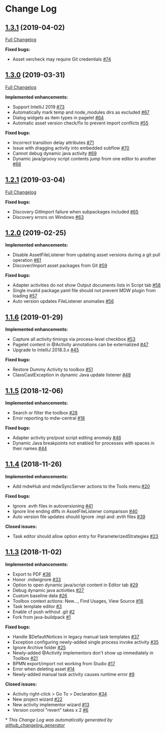 # Change Log

## [1.3.1](https://github.com/CenturyLinkCloud/mdw-studio/tree/1.3.1) (2019-04-02)
[Full Changelog](https://github.com/CenturyLinkCloud/mdw-studio/compare/1.3.0...1.3.1)

**Fixed bugs:**

- Asset vercheck may require Git credentials [\#74](https://github.com/CenturyLinkCloud/mdw-studio/issues/74)

## [1.3.0](https://github.com/CenturyLinkCloud/mdw-studio/tree/1.3.0) (2019-03-31)
[Full Changelog](https://github.com/CenturyLinkCloud/mdw-studio/compare/1.2.1...1.3.0)

**Implemented enhancements:**

- Support IntelliJ 2019 [\#73](https://github.com/CenturyLinkCloud/mdw-studio/issues/73)
- Automatically mark temp and node\_modules dirs as excluded [\#67](https://github.com/CenturyLinkCloud/mdw-studio/issues/67)
- Dialog widgets as item types in pagelet [\#64](https://github.com/CenturyLinkCloud/mdw-studio/issues/64)
- Automatic asset version check/fix to prevent import conflicts [\#55](https://github.com/CenturyLinkCloud/mdw-studio/issues/55)

**Fixed bugs:**

- Incorrect transition delay attributes [\#71](https://github.com/CenturyLinkCloud/mdw-studio/issues/71)
- Issue with dragging activity into embedded subflow [\#70](https://github.com/CenturyLinkCloud/mdw-studio/issues/70)
- Cannot debug dynamic java activity [\#69](https://github.com/CenturyLinkCloud/mdw-studio/issues/69)
- Dynamic java/groovy script contents jump from one editor to another [\#68](https://github.com/CenturyLinkCloud/mdw-studio/issues/68)

## [1.2.1](https://github.com/CenturyLinkCloud/mdw-studio/tree/1.2.1) (2019-03-04)
[Full Changelog](https://github.com/CenturyLinkCloud/mdw-studio/compare/1.2.0...1.2.1)

**Fixed bugs:**

- Discovery GitImport failure when subpackages included [\#65](https://github.com/CenturyLinkCloud/mdw-studio/issues/65)
- Discovery errors on Windows [\#63](https://github.com/CenturyLinkCloud/mdw-studio/issues/63)

## [1.2.0](https://github.com/CenturyLinkCloud/mdw-studio/tree/1.2.0) (2019-02-25)
**Implemented enhancements:**

- Disable AssetFileListener from updating asset versions during a git pull operation [\#61](https://github.com/CenturyLinkCloud/mdw-studio/issues/61)
- Discover/Import asset packages from Git [\#59](https://github.com/CenturyLinkCloud/mdw-studio/issues/59)

**Fixed bugs:**

- Adapter activities do not show Output documents lists in Script tab [\#58](https://github.com/CenturyLinkCloud/mdw-studio/issues/58)
- Single invalid package.yaml file should not prevent MDW plugin from loading [\#57](https://github.com/CenturyLinkCloud/mdw-studio/issues/57)
- Auto version updates FileListener anomalies [\#56](https://github.com/CenturyLinkCloud/mdw-studio/issues/56)

## [1.1.6](https://github.com/CenturyLinkCloud/mdw-studio/tree/1.1.6) (2019-01-29)
**Implemented enhancements:**

- Capture all activity timings via process-level checkbox [\#53](https://github.com/CenturyLinkCloud/mdw-studio/issues/53)
- Pagelet content in @Activity annotations can be externalized [\#47](https://github.com/CenturyLinkCloud/mdw-studio/issues/47)
- Upgrade to IntelliJ 2018.3.x [\#45](https://github.com/CenturyLinkCloud/mdw-studio/issues/45)

**Fixed bugs:**

- Restore Dummy Activity to toolbox [\#51](https://github.com/CenturyLinkCloud/mdw-studio/issues/51)
- ClassCastException in dynamic Java update listener [\#48](https://github.com/CenturyLinkCloud/mdw-studio/issues/48)

## [1.1.5](https://github.com/CenturyLinkCloud/mdw-studio/tree/1.1.5) (2018-12-06)
**Implemented enhancements:**

- Search or filter the toolbox [\#28](https://github.com/CenturyLinkCloud/mdw-studio/issues/28)
- Error reporting to mdw-central [\#18](https://github.com/CenturyLinkCloud/mdw-studio/issues/18)

**Fixed bugs:**

- Adapter activity pre/post script editing anomaly [\#46](https://github.com/CenturyLinkCloud/mdw-studio/issues/46)
- Dynamic Java breakpoints not enabled for processes with spaces in their names [\#44](https://github.com/CenturyLinkCloud/mdw-studio/issues/44)

## [1.1.4](https://github.com/CenturyLinkCloud/mdw-studio/tree/1.1.4) (2018-11-26)
**Implemented enhancements:**

- Add mdwHub and mdwSyncServer actions to the Tools menu [\#20](https://github.com/CenturyLinkCloud/mdw-studio/issues/20)

**Fixed bugs:**

- Ignore .evth files in autoversioning [\#41](https://github.com/CenturyLinkCloud/mdw-studio/issues/41)
- Ignore line ending diffs in AssetFileListener comparison [\#40](https://github.com/CenturyLinkCloud/mdw-studio/issues/40)
- Auto version file updates should Ignore .impl and .evth files [\#39](https://github.com/CenturyLinkCloud/mdw-studio/issues/39)

**Closed issues:**

- Task editor should allow option entry for ParameterizedStrategies [\#23](https://github.com/CenturyLinkCloud/mdw-studio/issues/23)

## [1.1.3](https://github.com/CenturyLinkCloud/mdw-studio/tree/1.1.3) (2018-11-02)
**Implemented enhancements:**

- Export to PDF [\#36](https://github.com/CenturyLinkCloud/mdw-studio/issues/36)
- Honor .mdwignore [\#33](https://github.com/CenturyLinkCloud/mdw-studio/issues/33)
- Option to open dynamic java/script content in Editor tab [\#29](https://github.com/CenturyLinkCloud/mdw-studio/issues/29)
- Debug dynamic java activities [\#27](https://github.com/CenturyLinkCloud/mdw-studio/issues/27)
- Custom baseline data [\#26](https://github.com/CenturyLinkCloud/mdw-studio/issues/26)
- Toolbox context actions: New..., Find Usages, View Source [\#16](https://github.com/CenturyLinkCloud/mdw-studio/issues/16)
- Task template editor [\#3](https://github.com/CenturyLinkCloud/mdw-studio/issues/3)
- Enable cf push without .git [\#2](https://github.com/CenturyLinkCloud/mdw-studio/issues/2)
- Fork from java-buildpack [\#1](https://github.com/CenturyLinkCloud/mdw-studio/issues/1)

**Fixed bugs:**

- Handle $DefaultNotices in legacy manual task templates [\#37](https://github.com/CenturyLinkCloud/mdw-studio/issues/37)
- Exception configuring newly-added single process invoke activity [\#35](https://github.com/CenturyLinkCloud/mdw-studio/issues/35)
- Ignore Archive folder [\#25](https://github.com/CenturyLinkCloud/mdw-studio/issues/25)
- Newly-added @Activity implementors don't show up immediately in Toolbox [\#21](https://github.com/CenturyLinkCloud/mdw-studio/issues/21)
- BPMN export/import not working from Studio [\#17](https://github.com/CenturyLinkCloud/mdw-studio/issues/17)
- Error when deleting asset [\#14](https://github.com/CenturyLinkCloud/mdw-studio/issues/14)
- Newly-added manual task activity causes runtime error [\#9](https://github.com/CenturyLinkCloud/mdw-studio/issues/9)

**Closed issues:**

- Activity right-click \> Go To \> Declaration [\#34](https://github.com/CenturyLinkCloud/mdw-studio/issues/34)
- New project wizard [\#22](https://github.com/CenturyLinkCloud/mdw-studio/issues/22)
- New activity implementor wizard [\#13](https://github.com/CenturyLinkCloud/mdw-studio/issues/13)
- Version control "revert" takes x 2 [\#6](https://github.com/CenturyLinkCloud/mdw-studio/issues/6)

\* *This Change Log was automatically generated by [github_changelog_generator](https://github.com/skywinder/Github-Changelog-Generator)*